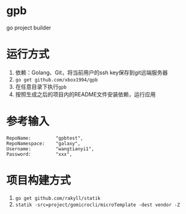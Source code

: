 # gpb
go project builder  

# 运行方式
1. 依赖：Golang、Git，将当前用户的ssh key保存到git远端服务器
2. `go get github.com/xbox1994/gpb`
3. 在任意目录下执行`gpb`
4. 按照生成之后的项目内的README文件安装依赖，运行应用

# 参考输入
	RepoName:         "gpbtest",
	RepoNamespace:    "galaxy",
	Username:         "wangtianyi1",
	Password:         "xxx",
	
# 项目构建方式
1. `go get github.com/rakyll/statik`
2. `statik -src=project/gomicrocli/microTemplate -dest vendor -Z`